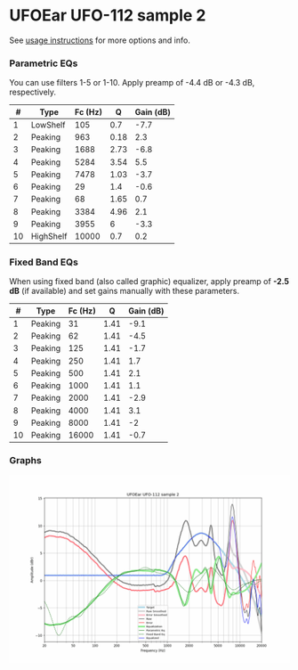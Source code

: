 # UFOEar UFO-112 sample 2
See [usage instructions](https://github.com/jaakkopasanen/AutoEq#usage) for more options and info.

### Parametric EQs
You can use filters 1-5 or 1-10. Apply preamp of -4.4 dB or -4.3 dB, respectively.

|   # | Type      |   Fc (Hz) |    Q |   Gain (dB) |
|-----|-----------|-----------|------|-------------|
|   1 | LowShelf  |       105 | 0.7  |        -7.7 |
|   2 | Peaking   |       963 | 0.18 |         2.3 |
|   3 | Peaking   |      1688 | 2.73 |        -6.8 |
|   4 | Peaking   |      5284 | 3.54 |         5.5 |
|   5 | Peaking   |      7478 | 1.03 |        -3.7 |
|   6 | Peaking   |        29 | 1.4  |        -0.6 |
|   7 | Peaking   |        68 | 1.65 |         0.7 |
|   8 | Peaking   |      3384 | 4.96 |         2.1 |
|   9 | Peaking   |      3955 | 6    |        -3.3 |
|  10 | HighShelf |     10000 | 0.7  |         0.2 |

### Fixed Band EQs
When using fixed band (also called graphic) equalizer, apply preamp of **-2.5 dB** (if available) and set gains manually with these parameters.

|   # | Type    |   Fc (Hz) |    Q |   Gain (dB) |
|-----|---------|-----------|------|-------------|
|   1 | Peaking |        31 | 1.41 |        -9.1 |
|   2 | Peaking |        62 | 1.41 |        -4.5 |
|   3 | Peaking |       125 | 1.41 |        -1.7 |
|   4 | Peaking |       250 | 1.41 |         1.7 |
|   5 | Peaking |       500 | 1.41 |         2.1 |
|   6 | Peaking |      1000 | 1.41 |         1.1 |
|   7 | Peaking |      2000 | 1.41 |        -2.9 |
|   8 | Peaking |      4000 | 1.41 |         3.1 |
|   9 | Peaking |      8000 | 1.41 |        -2   |
|  10 | Peaking |     16000 | 1.41 |        -0.7 |

### Graphs
![](./UFOEar%20UFO-112%20sample%202.png)
